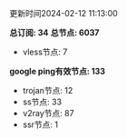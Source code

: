 更新时间2024-02-12 11:13:00

**总订阅: 34**
**总节点: 6037**
- vless节点: 7

**google ping有效节点: 133**
- trojan节点: 12
- ss节点: 33
- v2ray节点: 87
- ssr节点: 1
